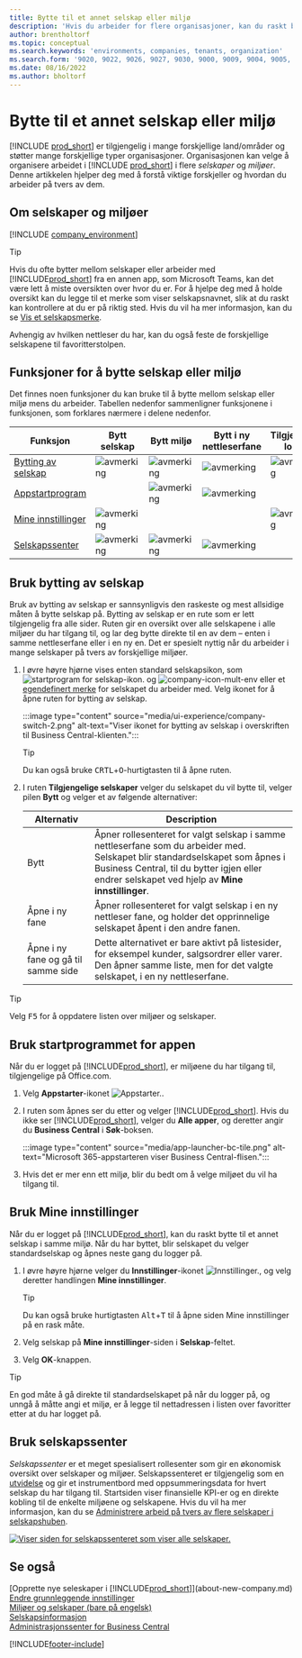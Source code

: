 ```yaml
---
title: Bytte til et annet selskap eller miljø
description: 'Hvis du arbeider for flere organisasjoner, kan du raskt bytte mellom miljøet og selskapene.'
author: brentholtorf
ms.topic: conceptual
ms.search.keywords: 'environments, companies, tenants, organization'
ms.search.form: '9020, 9022, 9026, 9027, 9030, 9000, 9009, 9004, 9005, 9024, 9006, 9007, 9010, 9016, 9017'
ms.date: 08/16/2022
ms.author: bholtorf
---
```


# <a name="switching-to-another-company-or-environment"></a>Bytte til et annet selskap eller miljø

[!INCLUDE [prod_short](includes/prod_short.md)] er tilgjengelig i mange forskjellige land/områder og støtter mange forskjellige typer organisasjoner. Organisasjonen kan velge å organisere arbeidet i [!INCLUDE [prod_short](includes/prod_short.md)] i flere *selskaper* og *miljøer*. Denne artikkelen hjelper deg med å forstå viktige forskjeller og hvordan du arbeider på tvers av dem.

## <a name="about-companies-and-environments"></a>Om selskaper og miljøer

[!INCLUDE [company_environment](includes/company_environment.md)]

> [!TIP]
> Hvis du ofte bytter mellom selskaper eller arbeider med [!INCLUDE[prod_short](includes/prod_short.md)] fra en annen app, som Microsoft Teams, kan det være lett å miste oversikten over hvor du er. For å hjelpe deg med å holde oversikt kan du legge til et merke som viser selskapsnavnet, slik at du raskt kan kontrollere at du er på riktig sted. Hvis du vil ha mer informasjon, kan du se [Vis et selskapsmerke](admin-company-information.md#badge).
> 
> Avhengig av hvilken nettleser du har, kan du også feste de forskjellige selskapene til favoritterstolpen.  

<!--
[!INCLUDE [about-ui-learn](includes/about-ui-learn.md)]-->

## <a name="features-for-switching-company-or-environment"></a>Funksjoner for å bytte selskap eller miljø

Det finnes noen funksjoner du kan bruke til å bytte mellom selskap eller miljø mens du arbeider. Tabellen nedenfor sammenligner funksjonene i funksjonen, som forklares nærmere i delene nedenfor.

|Funksjon|Bytt selskap|Bytt miljø|Bytt i ny nettleserfane| Tilgjengelig lokalt|
|-------|--------------|------------------|-------------------------|----------------------|
|[Bytting av selskap](#use-the-company-switcher)|![avmerking](media/check.png "avmerking")|![avmerking](media/check.png "avmerking")|![avmerking](media/check.png "avmerking")|![avmerking](media/check.png "avmerking")|
|[Appstartprogram](#use-the-app-launcher)||![avmerking](media/check.png "avmerking")|![avmerking](media/check.png "avmerking")||
|[Mine innstillinger](#use-my-settings)|![avmerking](media/check.png "avmerking")|||![avmerking](media/check.png "avmerking")|
|[Selskapssenter](#use-company-hub)|![avmerking](media/check.png "avmerking")|![avmerking](media/check.png "avmerking")|![avmerking](media/check.png "avmerking")||

## <a name="use-the-company-switcher"></a>Bruk bytting av selskap

Bruk av bytting av selskap er sannsynligvis den raskeste og mest allsidige måten å bytte selskap på. Bytting av selskap er en rute som er lett tilgjengelig fra alle sider. Ruten gir en oversikt over alle selskapene i alle miljøer du har tilgang til, og lar deg bytte direkte til en av dem – enten i samme nettleserfane eller i en ny en. Det er spesielt nyttig når du arbeider i mange selskaper på tvers av forskjellige miljøer.

1. I øvre høyre hjørne vises enten standard selskapsikon, som ![startprogram for selskap-ikon.](media/ui-experience/company-icon.png "Viser ikonet for bytting av selskap som brukes når det er et enkelt miljø") og ![company-icon-mult-env](media/ui-experience/company-icon-multi-env.png "Viser ikonet for bytting av selskap som brukes når det er flere miljøer") eller et [egendefinert merke](admin-company-information.md#badge) for selskapet du arbeider med. Velg ikonet for å åpne ruten for bytting av selskap.

   :::image type="content" source="media/ui-experience/company-switch-2.png" alt-text="Viser ikonet for bytting av selskap i overskriften til Business Central-klienten.":::  

   > [!TIP]
   > Du kan også bruke <kbd>CRTL</kbd>+<kbd>O</kbd>-hurtigtasten til å åpne ruten.
2. I ruten **Tilgjengelige selskaper** velger du selskapet du vil bytte til, velger pilen **Bytt** og velger et av følgende alternativer:

   |Alternativ|Description|
   |------|-----------|
   |Bytt|Åpner rollesenteret for valgt selskap i samme nettleserfane som du arbeider med. Selskapet blir standardselskapet som åpnes i Business Central, til du bytter igjen eller endrer selskapet ved hjelp av **Mine innstillinger**. |
   |Åpne i ny fane|Åpner rollesenteret for valgt selskap i en ny nettleser fane, og holder det opprinnelige selskapet åpent i den andre fanen.|
   |Åpne i ny fane og gå til samme side|Dette alternativet er bare aktivt på listesider, for eksempel kunder, salgsordrer eller varer. Den åpner samme liste, men for det valgte selskapet, i en ny nettleserfane. |

> [!TIP]
> Velg <kbd>F5</kbd> for å oppdatere listen over miljøer og selskaper.

## <a name="use-the-app-launcher"></a>Bruk startprogrammet for appen

Når du er logget på [!INCLUDE[prod_short](includes/prod_short.md)], er miljøene du har tilgang til, tilgjengelige på Office.com.  

1. Velg **Appstarter**-ikonet ![Appstarter.](media/app-launcher-icon.png "Appstarteren gir tilgang til flere funksjoner").
2. I ruten som åpnes ser du etter og velger [!INCLUDE[prod_short](includes/prod_short.md)]. Hvis du ikke ser [!INCLUDE[prod_short](includes/prod_short.md)], velger du **Alle apper**, og deretter angir du **Business Central** i **Søk**-boksen.

   :::image type="content" source="media/app-launcher-bc-tile.png" alt-text="Microsoft 365-appstarteren viser Business Central-flisen.":::  

3. Hvis det er mer enn ett miljø, blir du bedt om å velge miljøet du vil ha tilgang til.

<!--
The following image shows tiles for accessing production and sandbox environments on the Dynamics 365 Home page.

:::image type="content" source="media/app-picker-environments.png" alt-text="The Dynamics 365 Home page showing production and sandbox environments.":::
-->
## <a name="use-my-settings"></a>Bruk Mine innstillinger

Når du er logget på [!INCLUDE[prod_short](includes/prod_short.md)], kan du raskt bytte til et annet selskap i samme miljø. Når du har byttet, blir selskapet du velger standardselskap og åpnes neste gang du logger på.

1. I øvre høyre hjørne velger du **Innstillinger**-ikonet ![Innstillinger.](media/ui-experience/settings_icon_small.png "Innstillinger-ikon for rollesenter"), og velg deretter handlingen **Mine innstillinger**.

    > [!TIP]
    > Du kan også bruke hurtigtasten <kbd>Alt</kbd>+<kbd>T</kbd> til å åpne siden Mine innstillinger på en rask måte.

2. Velg selskap på **Mine innstillinger**-siden i **Selskap**-feltet.  
3. Velg **OK**-knappen.

> [!TIP]
> En god måte å gå direkte til standardselskapet på når du logger på, og unngå å måtte angi et miljø, er å legge til nettadressen i listen over favoritter etter at du har logget på.

## <a name="use-company-hub"></a>Bruk selskapssenter

*Selskapssenter* er et meget spesialisert rollesenter som gir en økonomisk oversikt over selskaper og miljøer. Selskapssenteret er tilgjengelig som en [utvidelse](ui-extensions-company-hub.md) og gir et instrumentbord med oppsummeringsdata for hvert selskap du har tilgang til. Startsiden viser finansielle KPI-er og en direkte kobling til de enkelte miljøene og selskapene. Hvis du vil ha mer informasjon, kan du se [Administrere arbeid på tvers av flere selskaper i selskapshuben](company-hub.md).

[![Viser siden for selskapssenteret som viser alle selskaper.](media/company-hub.png)](media/company-hub.png#lightbox)  

## <a name="see-also"></a>Se også

[Opprette nye seleskaper i [!INCLUDE[prod_short](includes/prod_short.md)]](about-new-company.md)  
[Endre grunnleggende innstillinger](ui-change-basic-settings.md)  
[Miljøer og selskaper (bare på engelsk)](/dynamics365/business-central/dev-itpro/administration/tenant-environment-topology)  
[Selskapsinformasjon](admin-company-information.md)  
[Administrasjonssenter for Business Central](/dynamics365/business-central/dev-itpro/administration/tenant-admin-center)  

[!INCLUDE[footer-include](includes/footer-banner.md)]
